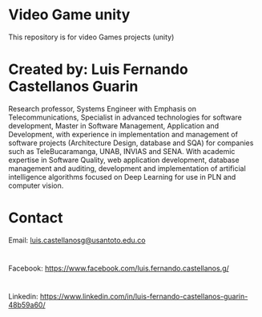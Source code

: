 # Video Game unity
This repository is for video Games projects (unity)

# Created by: Luis Fernando Castellanos Guarin
Research professor, Systems Engineer with Emphasis on Telecommunications, Specialist in advanced technologies for software development, Master in Software Management, Application and Development, with experience in implementation and management of software projects (Architecture Design, database and SQA) for companies such as TeleBucaramanga, UNAB, INVIAS and SENA. With academic expertise in Software Quality, web application development, database management and auditing, development and implementation of artificial intelligence algorithms focused on Deep Learning for use in PLN and computer vision.

# Contact 
Email: luis.castellanosg@usantoto.edu.co
#
Facebook: https://www.facebook.com/luis.fernando.castellanos.g/
#
Linkedin: https://www.linkedin.com/in/luis-fernando-castellanos-guarin-48b59a60/
